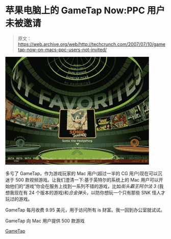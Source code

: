 # 苹果电脑上的 GameTap Now:PPC 用户未被邀请

> 原文：<https://web.archive.org/web/http://techcrunch.com/2007/07/10/gametap-now-on-macs-ppc-users-not-invited/>

[![sonicgametap.jpg](img/bc21a27b494e6f7206db0edeeb3f79bf.png)](https://web.archive.org/web/20160407140246/http://tctechcrunch2011.files.wordpress.com/2007/07/sonicgametap.jpg "sonicgametap.jpg")

多亏了 GameTap，作为游戏玩家的 Mac 用户(超过一半的 CG 用户)现在可以沉迷于 500 款视频游戏。让我们澄清一下:基于英特尔的系统上的 Mac 用户可以开始他们的“游戏”你会在服务上找到一系列不错的游戏，比如*街头霸王阿尔法 3* (我想我现在有 24 个版本的游戏)和*合金弹头*，以防你想玩一个只有那些 SNK 怪人才玩过的游戏。

GameTap 每月收费 9.95 美元，用于访问所有 is 财富。我一回到办公室就试试。

GameTap 向 Mac 用户提供 500 款游戏

[GameTap](https://web.archive.org/web/20160407140246/http://www.gametap.com/home/)